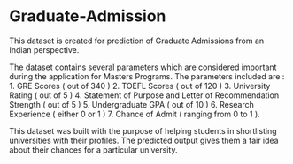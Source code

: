 # Graduate-Admission
This dataset is created for prediction of Graduate Admissions from an Indian perspective.

The dataset contains several parameters which are considered important during the application for Masters Programs. The parameters 
included are : 1. GRE Scores ( out of 340 ) 2. TOEFL Scores ( out of 120 ) 3. University Rating ( out of 5 ) 4. Statement of Purpose and 
Letter of Recommendation Strength ( out of 5 ) 5. Undergraduate GPA ( out of 10 ) 6. Research Experience ( either 0 or 1 ) 7. Chance of 
Admit ( ranging from 0 to 1 ).

This dataset was built with the purpose of helping students in shortlisting universities with their profiles. The predicted output gives 
them a fair idea about their chances for a particular university.
